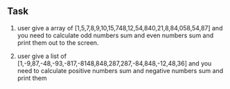 ## Task

1. user give a array of [1,5,7,8,9,10,15,748,12,54,840,21,8,84,058,54,87] and you need to calculate odd numbers sum and even numbers sum and print them out to the screen.

2. user give a list of [1,-9,87,-48,-93,-817,-8148,848,287,287,-84,848,-12,48,36] and you need to calculate positive numbers sum and negative numbers sum and print them